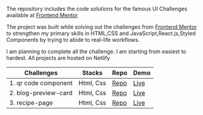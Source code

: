 The repository includes the code solutions for the famous UI Challenges available at  [Frontend Mentor](https://www.frontendmentor.io/challenges)

The project was built while solving out the challenges from [Frontend Mentor](https://www.frontendmentor.io/challenges) to strengthen my primary skills in HTML,CSS and JavaScript,React.js,Styled Components by trying to abide to real-life workflows.


I am planning to complete all the challenge. I am starting from easiest to hardest.
All projects are hosted on Netlify

| Challenges                 | Stacks          | Repo                               | Demo                                                 |
|--------------------------- |--------------   |---------------------------------   |----------------------------------------------        |
| 1. qr code component       |  Html, Css      | [Repo](./qr-code-component-main/)  |[Live](https://ak-qr-code-component.netlify.app/)     |
| 2. blog-preview-card       |  Html, Css      | [Repo](./blog-preview-card-main)   |[Live](https://akr-blog-preview-card.netlify.app/)    |
| 3. recipe-page             |  Html, Css      | [Repo](./recipe-page-main)         |[Live](https://ak-omelette-receipe-page.netlify.app/) |
